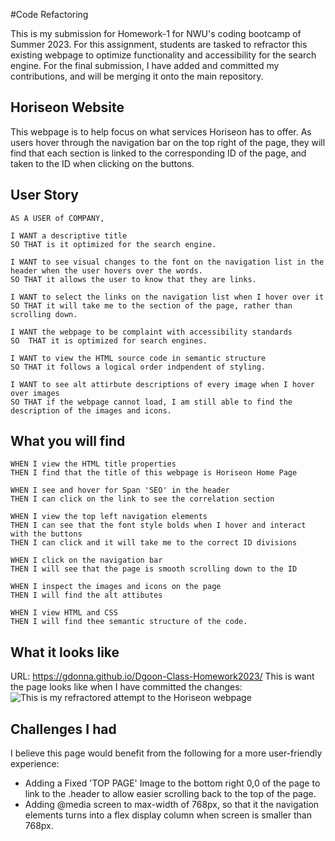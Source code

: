 #Code Refactoring

This is my submission for Homework-1 for NWU's coding bootcamp of Summer 2023. For this assignment, students are tasked to refractor this existing webpage to optimize functionality and accessibility for the search engine. For the final submission, I have added and committed my contributions, and will be merging it onto the main repository. 

## Horiseon Website

This webpage is to help focus on what services Horiseon has to offer. As users hover through the navigation bar on the top right of the page, they will find that each section is linked to the corresponding ID of the page, and taken to the ID when clicking on the buttons. 

## User Story
```
AS A USER of COMPANY,

I WANT a descriptive title
SO THAT is it optimized for the search engine.

I WANT to see visual changes to the font on the navigation list in the header when the user hovers over the words.
SO THAT it allows the user to know that they are links. 

I WANT to select the links on the navigation list when I hover over it 
SO THAT it will take me to the section of the page, rather than scrolling down. 

I WANT the webpage to be complaint with accessibility standards
SO  THAT it is optimized for search engines.

I WANT to view the HTML source code in semantic structure
SO THAT it follows a logical order indpendent of styling.

I WANT to see alt attirbute descriptions of every image when I hover over images
SO THAT if the webpage cannot load, I am still able to find the description of the images and icons. 
```

## What you will find
```
WHEN I view the HTML title properties
THEN I find that the title of this webpage is Horiseon Home Page

WHEN I see and hover for Span 'SEO' in the header
THEN I can click on the link to see the correlation section

WHEN I view the top left navigation elements
THEN I can see that the font style bolds when I hover and interact with the buttons
THEN I can click and it will take me to the correct ID divisions

WHEN I click on the navigation bar
THEN I will see that the page is smooth scrolling down to the ID 

WHEN I inspect the images and icons on the page
THEN I will find the alt attibutes

WHEN I view HTML and CSS
THEN I will find thee semantic structure of the code. 
```
## What it looks like
URL: https://gdonna.github.io/Dgoon-Class-Homework2023/
This is want the page looks like when I have committed the changes:
![This is my refractored attempt to the Horiseon webpage](./assets/127.0.0.1_5500_Develop_index.html.png)

## Challenges I had
I believe this page would benefit from the following for a more user-friendly experience:

* Adding a Fixed 'TOP PAGE' Image to the bottom right 0,0 of the page to link to the .header to allow easier scrolling back to the top of the page. 
* Adding @media screen to max-width of 768px, so that it the navigation elements turns into a flex display column when screen is smaller than 768px.

